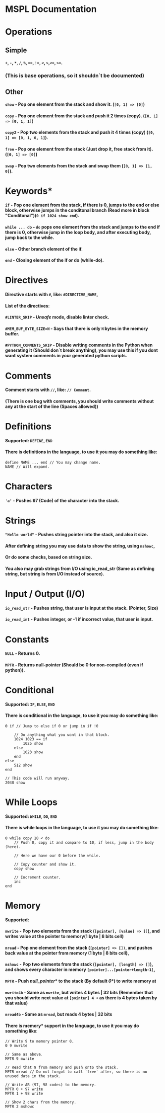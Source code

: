 # MSPL Documentation

# Operations
## Simple
#### `+`, `-`, `*`, `/`, `%`, `==`, `!=`, `<`, `>`,`<=`, `>=`.
### (This is base operations, so it shouldn`t be documented)
## Other
#### `show` - Pop one element from the stack and show it. (`[0, 1] => [0]`)
#### `copy` - Pop one element from the stack and push it 2 times (copy). (`[0, 1] => [0, 1, 1]`)
#### `copy2` - Pop two elements from the stack and push it 4 times (copy) (`[0, 1] => [0, 1, 0, 1]`).
#### `free` - Pop one element from the stack (Just drop it, free stack from it). (`[0, 1] => [0]`)
#### `swap` - Pop two elements from the stack and swap them (`[0, 1] => [1, 0]`).

# Keywords*
#### `if` - Pop one element from the stack, if there is 0, jumps to the end or else block, otherwise jumps in the conditonal branch (Read more in block "Conditonal")(`0 if 1024 show end`).
#### `while ... do` - `do` pops one element from the stack and jumps to the end if there is 0, otherwise jump in the loop body, and after executing body, jump back to the while.
#### `else` - Other branch element of the if.
#### `end` - Closing element of the if or do (while-do).

# Directives
#### Directive starts with `#`, like: `#DIRECTIVE_NAME`,
#### List of the directives:
#### `#LINTER_SKIP` - *Unsafe* mode, disable linter check.
#### `#MEM_BUF_BYTE_SIZE=N` - Says that there is only `N` bytes in the memory buffer.
#### `#PYTHON_COMMENTS_SKIP` - Disable writing comments in the Python when generating it (Should don`t break anything), you may use this if you dont want system comments in your generated python scripts.

# Comments
#### Comment starts with `//`, like: `// Comment`.
#### (There is one bug with comments, you should write comments without any at the start of the line (Spaces allowed))

# Definitions
#### Supported: `DEFINE`, `END`
#### There is definitions in the language, to use it you may do something like:
```
define NAME ... end // You may change name.
NAME // Will expand.
```

# Characters
#### `'a'` - Pushes 97 (Code) of the  character into the stack.

# Strings
#### `"Hello world"` - Pushes string pointer into the stack, and also it size.
#### After defining string you may use data to show the string, using `mshowc`,
#### Or do some checks, based on string size.
#### You also may grab strings from I/O using io_read_str (Same as defining string, but string is from I/O instead of source).

# Input / Output (I/O)
#### `io_read_str` - Pushes string, that user is input at the stack. (Pointer, Size)
#### `io_read_int` - Pushes integer, or -1 if incorrect value, that user is input.

# Constants
#### `NULL` - Returns 0.
#### `MPTR` - Returns null-pointer (Should be 0 for non-compiled (even if python)).

# Conditional
#### Supported: `IF`, `ELSE`, `END`
#### There is conditional in the language, to use it you may do something like:
```
0 if // Jump to else if 0 or jump in if !0

    // Do anything what you want in that block.
    1024 1023 == if
        1025 show
    else
        1023 show
    end
else
    512 show
end

// This code will run anyway.
2048 show
```

# While Loops
#### Supported: `WHILE`, `DO`, `END`
#### There is while loops in the language, to use it you may do something like:
```
0 while copy 10 < do
    // Push 0, copy it and compare to 10, if less, jump in the body (here).
    
    // Here we have our 0 before the while.
    
    // Copy counter and show it.
    copy show
    
    // Increment counter.
    inc
end
```

# Memory
#### Supported: 
#### `mwrite` - Pop two elements from the stack (`[pointer], [value] => []`), and writes value at the pointer to memory(1 byte | 8 bits cell)
#### `mread` - Pop one element from the stack (`[pointer] => [])`, and pushes back value at the pointer from memory (1 byte | 8 bits cell), 
#### `mshowc` - Pop two elements from the stack (`[pointer], [length] => []`), and shows every character in memory `[pointer]...[pointer+length-1]`, 
#### `MPTR` - Push *null_pointer** to the stack (By default *0**) to write memory at
#### `mwrite4b` - Same as `mwrite`, but writes 4 bytes | 32 bits (Remember that you should write next value at `[pointer] 4 +` as there is 4 bytes taken by that value)
#### `mread4b` - Same as `mread`, but reads 4 bytes | 32 bits
#### There is memory* support in the language, to use it you may do something like:
```
// Write 9 to memory pointer 0.
0 9 mwrite

// Same as above.
MPTR 9 mwrite

// Read that 9 from memory and push onto the stack.
MPTR mread // Do not forgot to call `free` after, so there is no unused data in the stack.

// Write AB (97, 98 codes) to the memory.
MPTR 0 + 97 write
MPTR 1 + 98 write

// Show 2 chars from the memory.
MPTR 2 mshowc
```